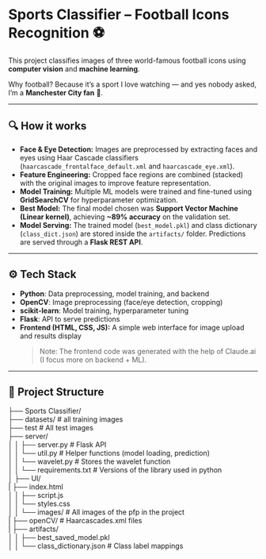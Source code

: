 # Sports Classifier – Football Icons Recognition ⚽  

This project classifies images of three world-famous football icons using **computer vision** and **machine learning**.  

Why football? Because it’s a sport I love watching — and yes nobody asked, I’m a **Manchester City fan** 💙.  

---

## 🔍 How it works
- **Face & Eye Detection:** Images are preprocessed by extracting faces and eyes using Haar Cascade classifiers (`haarcascade_frontalface_default.xml` and `haarcascade_eye.xml`).  
- **Feature Engineering:** Cropped face regions are combined (stacked) with the original images to improve feature representation.  
- **Model Training:** Multiple ML models were trained and fine-tuned using **GridSearchCV** for hyperparameter optimization.  
- **Best Model:** The final model chosen was **Support Vector Machine (Linear kernel)**, achieving **~89% accuracy** on the validation set.  
- **Model Serving:** The trained model (`best_model.pkl`) and class dictionary (`class_dict.json`) are stored inside the `artifacts/` folder. Predictions are served through a **Flask REST API**.  

---

## ⚙️ Tech Stack
- **Python**: Data preprocessing, model training, and backend  
- **OpenCV**: Image preprocessing (face/eye detection, cropping)  
- **scikit-learn**: Model training, hyperparameter tuning  
- **Flask**: API to serve predictions  
- **Frontend (HTML, CSS, JS):** A simple web interface for image upload and results display  
  > Note: The frontend code was generated with the help of Claude.ai (I focus more on backend + ML).  

---

## 📂 Project Structure
├── Sports Classifier/<br>
├── datasets/ # all training images<br>
├── test # All test images<br>
├── server/<br>
│ │   ├── server.py # Flask API<br>
│ │   └── util.py # Helper functions (model loading, prediction)<br>
│ │   └── wavelet.py # Stores the wavelet function<br>
│ │   └── requirements.txt # Versions of the library used in python<br>
│ ├── UI/<br>
| ├── index.html<br>
│ │   ├── script.js<br>
│ │   └── styles.css<br>
│ │   └── images/ # All images of the pfp in the project<br>
| ├── openCV/ # Haarcascades.xml files<br>
| ├── artifacts/<br>
│ │   ├── best_saved_model.pkl<br>
│ │   └── class_dictionary.json # Class label mappings<br>

